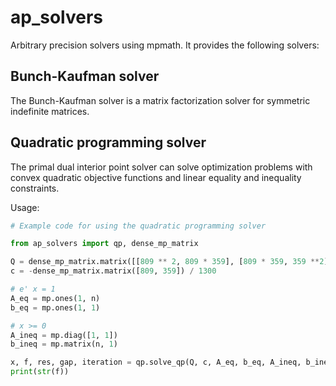 # ap_solvers

Arbitrary precision solvers using mpmath. It provides the following solvers:

## Bunch-Kaufman solver

The Bunch-Kaufman solver is a matrix factorization solver for symmetric indefinite matrices.

## Quadratic programming solver

The primal dual interior point solver can solve optimization problems with convex quadratic objective functions and linear equality and inequality constraints.

Usage:
```python
# Example code for using the quadratic programming solver

from ap_solvers import qp, dense_mp_matrix

Q = dense_mp_matrix.matrix([[809 ** 2, 809 * 359], [809 * 359, 359 **2]]) / 1300 ** 2
c = -dense_mp_matrix.matrix([809, 359]) / 1300

# e' x = 1
A_eq = mp.ones(1, n)
b_eq = mp.ones(1, 1)

# x >= 0
A_ineq = mp.diag([1, 1])
b_ineq = mp.matrix(n, 1)

x, f, res, gap, iteration = qp.solve_qp(Q, c, A_eq, b_eq, A_ineq, b_ineq, dense_mp_matrix)
print(str(f))
```
